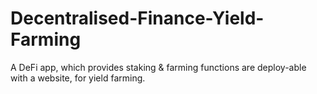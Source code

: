 # Decentralised-Finance-Yield-Farming
A DeFi app, which provides staking &amp; farming functions are deploy-able with a website, for yield farming.
